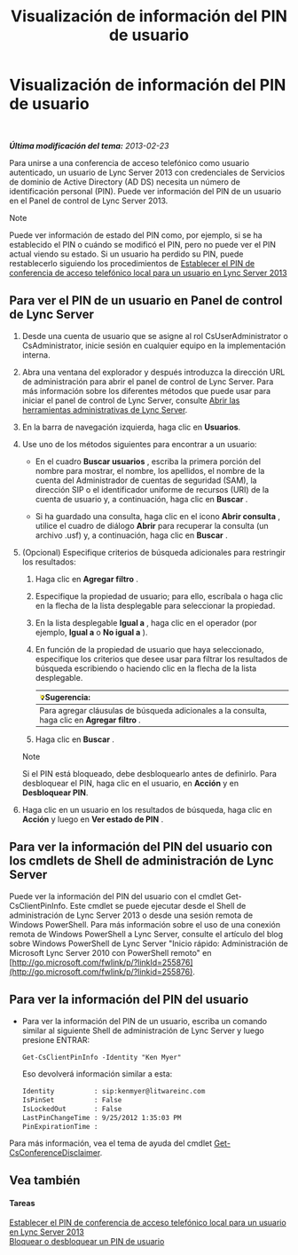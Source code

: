 ﻿---
title: Visualización de información del PIN de usuario
TOCTitle: Visualización de información del PIN de usuario
ms:assetid: 59e38117-8112-4851-82ac-a746ffa0f89d
ms:mtpsurl: https://technet.microsoft.com/es-es/library/JJ688067(v=OCS.15)
ms:contentKeyID: 49889197
ms.date: 01/07/2017
mtps_version: v=OCS.15
ms.translationtype: HT
---

# Visualización de información del PIN de usuario

 

_**Última modificación del tema:** 2013-02-23_

Para unirse a una conferencia de acceso telefónico como usuario autenticado, un usuario de Lync Server 2013 con credenciales de Servicios de dominio de Active Directory (AD DS) necesita un número de identificación personal (PIN). Puede ver información del PIN de un usuario en el Panel de control de Lync Server 2013.


> [!NOTE]
> Puede ver información de estado del PIN como, por ejemplo, si se ha establecido el PIN o cuándo se modificó el PIN, pero no puede ver el PIN actual viendo su estado. Si un usuario ha perdido su PIN, puede restablecerlo siguiendo los procedimientos de <A href="lync-server-2013-set-a-user-s-dial-in-conferencing-pin.md">Establecer el PIN de conferencia de acceso telefónico local para un usuario en Lync Server 2013</A>



## Para ver el PIN de un usuario en Panel de control de Lync Server

1.  Desde una cuenta de usuario que se asigne al rol CsUserAdministrator o CsAdministrator, inicie sesión en cualquier equipo en la implementación interna.

2.  Abra una ventana del explorador y después introduzca la dirección URL de administración para abrir el panel de control de Lync Server. Para más información sobre los diferentes métodos que puede usar para iniciar el panel de control de Lync Server, consulte [Abrir las herramientas administrativas de Lync Server](lync-server-2013-open-lync-server-administrative-tools.md).

3.  En la barra de navegación izquierda, haga clic en **Usuarios**.

4.  Use uno de los métodos siguientes para encontrar a un usuario:
    
      - En el cuadro **Buscar usuarios** , escriba la primera porción del nombre para mostrar, el nombre, los apellidos, el nombre de la cuenta del Administrador de cuentas de seguridad (SAM), la dirección SIP o el identificador uniforme de recursos (URI) de la cuenta de usuario y, a continuación, haga clic en **Buscar** .
    
      - Si ha guardado una consulta, haga clic en el icono **Abrir consulta** , utilice el cuadro de diálogo **Abrir** para recuperar la consulta (un archivo .usf) y, a continuación, haga clic en **Buscar** .

5.  (Opcional) Especifique criterios de búsqueda adicionales para restringir los resultados:
    
    1.  Haga clic en **Agregar filtro** .
    
    2.  Especifique la propiedad de usuario; para ello, escríbala o haga clic en la flecha de la lista desplegable para seleccionar la propiedad.
    
    3.  En la lista desplegable **Igual a** , haga clic en el operador (por ejemplo, **Igual a** o **No igual a** ).
    
    4.  En función de la propiedad de usuario que haya seleccionado, especifique los criterios que desee usar para filtrar los resultados de búsqueda escribiendo o haciendo clic en la flecha de la lista desplegable.
        
        <table>
        <thead>
        <tr class="header">
        <th><img src="images/JJ205319.tip(OCS.15).gif" title="tip" alt="tip" />Sugerencia:</th>
        </tr>
        </thead>
        <tbody>
        <tr class="odd">
        <td>Para agregar cláusulas de búsqueda adicionales a la consulta, haga clic en <strong>Agregar filtro</strong> .</td>
        </tr>
        </tbody>
        </table>
    
    5.  Haga clic en **Buscar** .
    

    > [!NOTE]
    > Si el PIN está bloqueado, debe desbloquearlo antes de definirlo. Para desbloquear el PIN, haga clic en el usuario, en <STRONG>Acción</STRONG> y en <STRONG>Desbloquear PIN</STRONG>.



6.  Haga clic en un usuario en los resultados de búsqueda, haga clic en **Acción** y luego en **Ver estado de PIN** .

## Para ver la información del PIN del usuario con los cmdlets de Shell de administración de Lync Server

Puede ver la información del PIN del usuario con el cmdlet Get-CsClientPinInfo. Este cmdlet se puede ejecutar desde el Shell de administración de Lync Server 2013 o desde una sesión remota de Windows PowerShell. Para más información sobre el uso de una conexión remota de Windows PowerShell a Lync Server, consulte el artículo del blog sobre Windows PowerShell de Lync Server "Inicio rápido: Administración de Microsoft Lync Server 2010 con PowerShell remoto" en [http://go.microsoft.com/fwlink/p/?linkId=255876](http://go.microsoft.com/fwlink/p/?linkid=255876).

## Para ver la información del PIN del usuario

  - Para ver la información del PIN de un usuario, escriba un comando similar al siguiente Shell de administración de Lync Server y luego presione ENTRAR:
    
        Get-CsClientPinInfo -Identity "Ken Myer"
    
    Eso devolverá información similar a esta:
    
        Identity          : sip:kenmyer@litwareinc.com
        IsPinSet          : False
        IsLockedOut       : False
        LastPinChangeTime : 9/25/2012 1:35:03 PM
        PinExpirationTime :

Para más información, vea el tema de ayuda del cmdlet [Get-CsConferenceDisclaimer](get-csconferencedisclaimer.md).

## Vea también

#### Tareas

[Establecer el PIN de conferencia de acceso telefónico local para un usuario en Lync Server 2013](lync-server-2013-set-a-user-s-dial-in-conferencing-pin.md)  
[Bloquear o desbloquear un PIN de usuario](lync-server-2013-lock-or-unlock-a-user-pin.md)

